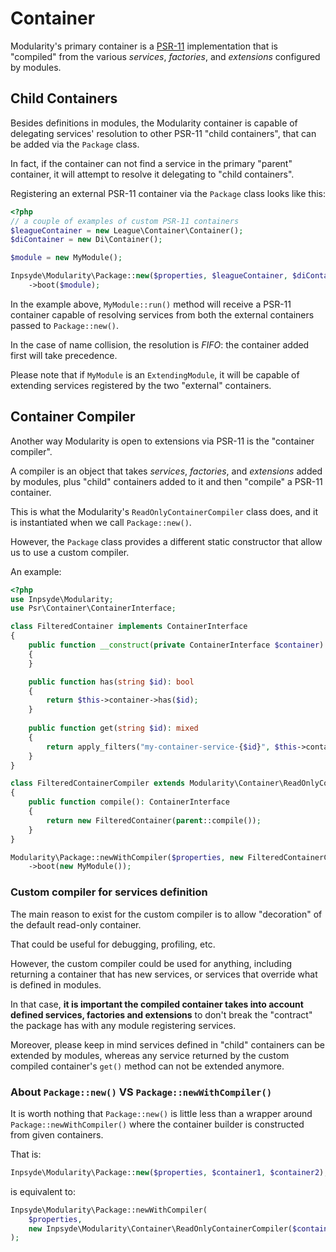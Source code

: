 # Container

Modularity's primary container is a [PSR-11](https://www.php-fig.org/psr/psr-11/) implementation
that is "compiled" from the various _services_, _factories_, and _extensions_ configured by modules.

## Child Containers

Besides definitions in modules, the Modularity container is capable of delegating services'
resolution to other PSR-11 "child containers", that can be added via the `Package` class.

In fact, if the container can not find a service in the primary "parent" container, it will attempt
to resolve it delegating to "child containers".

Registering an external PSR-11 container via the `Package` class looks like this:

```php
<?php
// a couple of examples of custom PSR-11 containers
$leagueContainer = new League\Container\Container();
$diContainer = new Di\Container();

$module = new MyModule();

Inpsyde\Modularity\Package::new($properties, $leagueContainer, $diContainer)
    ->boot($module);
```

In the example above, `MyModule::run()` method will receive a PSR-11 container capable of resolving
services from both the external containers passed to `Package::new()`.

In the case of name collision, the resolution is _FIFO_: the container added first will take
precedence.

Please note that if `MyModule` is an `ExtendingModule`, it will be capable of extending services
registered by the two "external" containers.


## Container Compiler

Another way Modularity is open to extensions via PSR-11 is the "container compiler".

A compiler is an object that takes _services_, _factories_, and _extensions_ added by modules, plus
"child" containers added to it and then "compile" a PSR-11 container.

This is what the Modularity's `ReadOnlyContainerCompiler` class does, and it is instantiated
when we call `Package::new()`.

However, the `Package` class provides a different static constructor that allow us to use a
custom compiler.

An example:

```php
<?php
use Inpsyde\Modularity;
use Psr\Container\ContainerInterface;

class FilteredContainer implements ContainerInterface
{
    public function __construct(private ContainerInterface $container)
    {
    }

    public function has(string $id): bool
    {
        return $this->container->has($id);
    }
            
    public function get(string $id): mixed
    {
        return apply_filters("my-container-service-{$id}", $this->container->get($id));
    }
}

class FilteredContainerCompiler extends Modularity\Container\ReadOnlyContainerCompiler
{
    public function compile(): ContainerInterface
    {
        return new FilteredContainer(parent::compile());
    }
}

Modularity\Package::newWithCompiler($properties, new FilteredContainerCompiler())
    ->boot(new MyModule());
```


### Custom compiler for services definition

The main reason to exist for the custom compiler is to allow "decoration" of the default read-only
container.

That could be useful for debugging, profiling, etc.

However, the custom compiler could be used for anything, including returning a container that
has new services, or services that override what is defined in modules.

In that case, **it is important the compiled container takes into account defined services, factories
and extensions** to don't break the "contract" the package has with any module registering
services.

Moreover, please keep in mind services defined in "child" containers can be extended by modules, 
whereas any service returned by the custom compiled container's `get()` method can not be extended 
anymore.

### About `Package::new()` VS `Package::newWithCompiler()`

It is worth nothing that `Package::new()` is little less than a wrapper around 
`Package::newWithCompiler()` where the container builder is constructed from given containers.

That is:

```php
Inpsyde\Modularity\Package::new($properties, $container1, $container2);
```

is equivalent to:

```php
Inpsyde\Modularity\Package::newWithCompiler(
    $properties,
    new Inpsyde\Modularity\Container\ReadOnlyContainerCompiler($container1, $container2)
);
```


